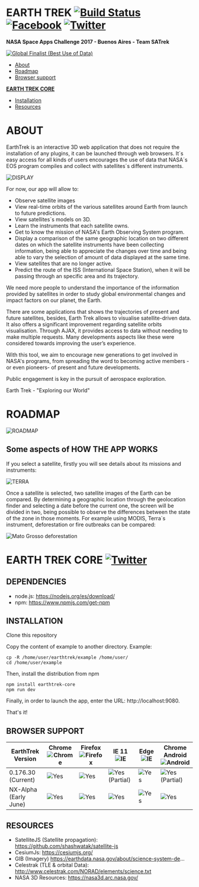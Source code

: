 
# EARTH TREK [![Build Status](https://secure.travis-ci.org/SaTrek/EarthTrek.png?branch=master)](http://travis-ci.org/SaTrek/EarthTrek) [![Facebook](http://yildizmdf.com.tr/images/facebook.jpg)](http://www.facebook.com/EarthTrekApp)  [![Twitter](http://www.franquicias.libreriasnobel.es/blog/wp-content/plugins/tweet-blender/img/twitter-logo.png)](http://www.twitter.com/EarthTrekApp)

**NASA Space Apps Challenge 2017 - Buenos Aires - Team SATrek**

[![Global Finalist (Best Use of Data)](http://i.imgur.com/6H29eDd.png)](https://2017.spaceappschallenge.org/awards/global-finalists#data)

* [About](#about)
* [Roadmap](#roadmap)
* [Browser support](#browser-support)

**[EARTH TREK CORE](#earth-trek-core)**
* [Installation](#installation) 
* [Resources](#resources)

# ABOUT

EarthTrek is an interactive 3D web application that does not require the installation of any plugins, it can be launched through web browsers. It´s easy access for all kinds of users encourages the use of data that NASA´s EOS program compiles and collect with satellites´s different instruments.

![DISPLAY](https://image.ibb.co/gPuMsa/imagen.png)

For now, our app will allow to:
* Observe satellite images
* View real-time orbits of the various satellites around Earth from launch to future predictions.
* View satellites´s models on 3D.
* Learn the instruments that each satellite owns.
* Get to know the mission of NASA's Earth Observing System program.
* Display a comparison of the same geographic location on two different dates on which the satellite instruments have been collecting information, being able to appreciate the changes over time and being able to vary the selection of amount of data displayed at the same time.
* View satellites that are no longer active.
* Predict the route of the ISS (International Space Station), when it will be passing through an specific area and its trajectory.


We need more people to understand the importance of the information provided by satellites in order to study global environmental changes and impact factors on our planet, the Earth. 

There are some applications that shows the trajectories of present and future satellites, besides, Earth Trek allows to visualise satellite-driven data. It also offers a significant improvement regarding satellite orbits visualisation. Through AJAX, it provides access to data without needing to make multiple requests. Many developments aspects like these were considered towards improving the user’s experience.

With this tool, we aim to encourage new generations to get involved in NASA's programs, from spreading the word to becoming active members -or even pioneers- of present and future developments.

Public engagement is key in the pursuit of aerospace exploration.

Earth Trek - "Exploring our World"

# ROADMAP

![ROADMAP](https://image.ibb.co/gKeXyF/roadmapv6.png)

## Some aspects of HOW THE APP WORKS

If you select a satellite, firstly you will see details about its missions and instruments:

![TERRA](https://scontent-gru2-1.xx.fbcdn.net/v/t31.0-0/p235x350/18739306_1736311510001386_408202630302674080_o.png?oh=8826445f9a93105e1b11ba5f1d5467a9&oe=59B432D8)


Once a satellite is selected, two satellite images of the Earth can be compared.
By determining a geographic location through the geolocation finder and selecting a date before the current one, the screen will be divided in two, being possible to observe the differences between the state of the zone in those moments. For example using MODIS, Terra´s instrument, deforestation or fire outbreaks can be compared:

![Mato Grosso deforestation](http://i.imgur.com/01GK2is.jpg)

# EARTH TREK CORE  [![Twitter](http://www.franquicias.libreriasnobel.es/blog/wp-content/plugins/tweet-blender/img/twitter-logo.png)](http://www.twitter.com/EarthTrekCore)

## DEPENDENCIES

* node.js: https://nodejs.org/es/download/
* npm: https://www.npmjs.com/get-npm

## INSTALLATION
Clone this repository

Copy the content of example to another directory. Example:

```
cp -R /home/user/earthtrek/example /home/user/
cd /home/user/example
```
Then, install the distribution from npm
```
npm install earthtrek-core
npm run dev
```
Finally, in order to launch the app, enter the URL: http://localhost:9080.

That's it!


## BROWSER SUPPORT
EarthTrek Version| Chrome ![Chrome](https://www.w3schools.com/images/compatible_chrome2020.gif) | Firefox ![Firefox](https://www.w3schools.com/images/compatible_firefox2020.gif)  |  IE 11 ![IE](https://www.masificados.com/propiedadraiz/images/frontend/logo_explorer.png)  | Edge ![IE](https://www.w3schools.com/images/compatible_edge2020.gif)   | Chrome Android ![Android](http://www.nch.com.au/images/android_icon_20x20.gif)
--- | --- | ---| --- | --- | ---
0.176.30 (Current) | ![Yes][YesTickmark]|  ![Yes][YesTickmark]|  ![Yes][YesTickmark] (Partial) |  ![Yes][YesTickmark] |  ![Yes][YesTickmark] (Partial)
NX-Alpha (Early June) | ![Yes][YesTickmark]|  ![Yes][YesTickmark] |  ![Yes][YesTickmark] |  ![Yes][YesTickmark]  |  ![Yes][YesTickmark]

[YesTickmark]: https://dvyn1ggd1flup.cloudfront.net/templates/cre63_ats/img/reserve_tickmark.png
[NoRedCross]: https://hosting.idiglocal.co.uk/templates/default/img/redcross20.png

## RESOURCES

* SatelliteJS (Satellite propagation): https://github.com/shashwatak/satellite-js
* CesiumJs: https://cesiumjs.org/
* GIB (Imagery) https://earthdata.nasa.gov/about/science-system-de...
* Celestrak (TLE & orbital Data): http://www.celestrak.com/NORAD/elements/science.txt
* NASA 3D Resources: https://nasa3d.arc.nasa.gov/







